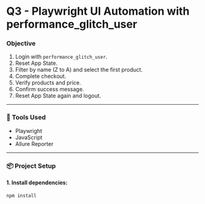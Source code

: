 # Q3 - Playwright UI Automation with performance_glitch_user

### Objective
1. Login with `performance_glitch_user`.
2. Reset App State.
3. Filter by name (Z to A) and select the first product.
4. Complete checkout.
5. Verify products and price.
6. Confirm success message.
7. Reset App State again and logout.

---

### 🧪 Tools Used
- Playwright
- JavaScript
- Allure Reporter

---

### 📦 Project Setup

#### 1. Install dependencies:
```bash
npm install